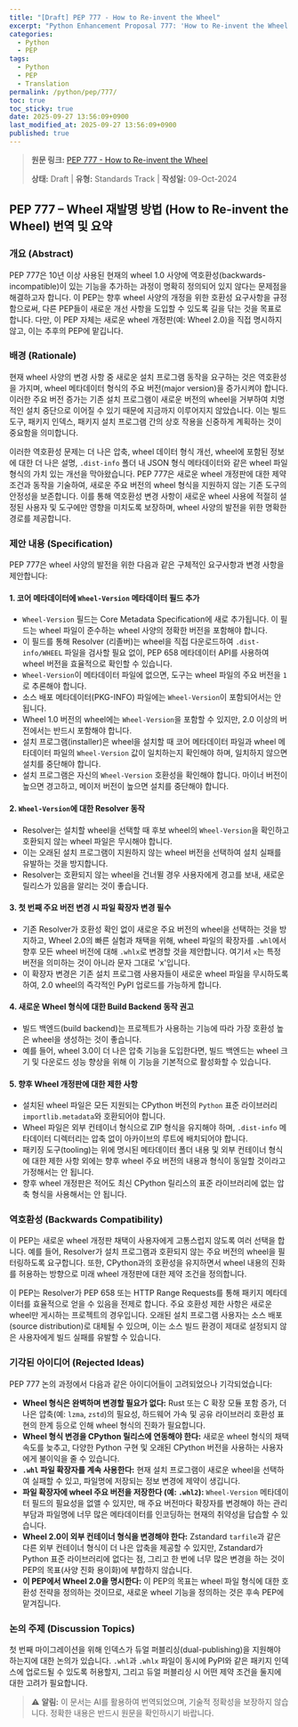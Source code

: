 ```yaml
---
title: "[Draft] PEP 777 - How to Re-invent the Wheel"
excerpt: "Python Enhancement Proposal 777: 'How to Re-invent the Wheel'에 대한 한국어 번역입니다."
categories:
  - Python
  - PEP
tags:
  - Python
  - PEP
  - Translation
permalink: /python/pep/777/
toc: true
toc_sticky: true
date: 2025-09-27 13:56:09+0900
last_modified_at: 2025-09-27 13:56:09+0900
published: true
---
```

> **원문 링크:** [PEP 777 - How to Re-invent the Wheel](https://peps.python.org/pep-0777/)
>
> **상태:** Draft | **유형:** Standards Track | **작성일:** 09-Oct-2024


## PEP 777 – Wheel 재발명 방법 (How to Re-invent the Wheel) 번역 및 요약

### 개요 (Abstract)

PEP 777은 10년 이상 사용된 현재의 wheel 1.0 사양에 역호환성(backwards-incompatible)이 있는 기능을 추가하는 과정이 명확히 정의되어 있지 않다는 문제점을 해결하고자 합니다. 이 PEP는 향후 wheel 사양의 개정을 위한 호환성 요구사항을 규정함으로써, 다른 PEP들이 새로운 개선 사항을 도입할 수 있도록 길을 닦는 것을 목표로 합니다. 다만, 이 PEP 자체는 새로운 wheel 개정판(예: Wheel 2.0)을 직접 명시하지 않고, 이는 추후의 PEP에 맡깁니다.

### 배경 (Rationale)

현재 wheel 사양의 변경 사항 중 새로운 설치 프로그램 동작을 요구하는 것은 역호환성을 가지며, wheel 메타데이터 형식의 주요 버전(major version)을 증가시켜야 합니다. 이러한 주요 버전 증가는 기존 설치 프로그램이 새로운 버전의 wheel을 거부하여 치명적인 설치 중단으로 이어질 수 있기 때문에 지금까지 이루어지지 않았습니다. 이는 빌드 도구, 패키지 인덱스, 패키지 설치 프로그램 간의 상호 작용을 신중하게 계획하는 것이 중요함을 의미합니다.

이러한 역호환성 문제는 더 나은 압축, wheel 데이터 형식 개선, wheel에 포함된 정보에 대한 더 나은 설명, `.dist-info` 폴더 내 JSON 형식 메타데이터와 같은 wheel 파일 형식의 가치 있는 개선을 막아왔습니다. PEP 777은 새로운 wheel 개정판에 대한 제약 조건과 동작을 기술하여, 새로운 주요 버전의 wheel 형식을 지원하지 않는 기존 도구의 안정성을 보존합니다. 이를 통해 역호환성 변경 사항이 새로운 wheel 사용에 적절히 설정된 사용자 및 도구에만 영향을 미치도록 보장하며, wheel 사양의 발전을 위한 명확한 경로를 제공합니다.

### 제안 내용 (Specification)

PEP 777은 wheel 사양의 발전을 위한 다음과 같은 구체적인 요구사항과 변경 사항을 제안합니다:

#### 1. 코어 메타데이터에 `Wheel-Version` 메타데이터 필드 추가

*   `Wheel-Version` 필드는 Core Metadata Specification에 새로 추가됩니다. 이 필드는 wheel 파일이 준수하는 wheel 사양의 정확한 버전을 포함해야 합니다.
*   이 필드를 통해 Resolver (리졸버)는 wheel을 직접 다운로드하여 `.dist-info/WHEEL` 파일을 검사할 필요 없이, PEP 658 메타데이터 API를 사용하여 wheel 버전을 효율적으로 확인할 수 있습니다.
*   `Wheel-Version`이 메타데이터 파일에 없으면, 도구는 wheel 파일의 주요 버전을 `1`로 추론해야 합니다.
*   소스 배포 메타데이터(PKG-INFO) 파일에는 `Wheel-Version`이 포함되어서는 안 됩니다.
*   Wheel 1.0 버전의 wheel에는 `Wheel-Version`을 포함할 수 있지만, 2.0 이상의 버전에서는 반드시 포함해야 합니다.
*   설치 프로그램(installer)은 wheel을 설치할 때 코어 메타데이터 파일과 wheel 메타데이터 파일의 `Wheel-Version` 값이 일치하는지 확인해야 하며, 일치하지 않으면 설치를 중단해야 합니다.
*   설치 프로그램은 자신의 `Wheel-Version` 호환성을 확인해야 합니다. 마이너 버전이 높으면 경고하고, 메이저 버전이 높으면 설치를 중단해야 합니다.

#### 2. `Wheel-Version`에 대한 Resolver 동작

*   Resolver는 설치할 wheel을 선택할 때 후보 wheel의 `Wheel-Version`을 확인하고 호환되지 않는 wheel 파일은 무시해야 합니다.
*   이는 오래된 설치 프로그램이 지원하지 않는 wheel 버전을 선택하여 설치 실패를 유발하는 것을 방지합니다.
*   Resolver는 호환되지 않는 wheel을 건너뛸 경우 사용자에게 경고를 보내, 새로운 릴리스가 있음을 알리는 것이 좋습니다.

#### 3. 첫 번째 주요 버전 변경 시 파일 확장자 변경 필수

*   기존 Resolver가 호환성 확인 없이 새로운 주요 버전의 wheel을 선택하는 것을 방지하고, Wheel 2.0의 빠른 실험과 채택을 위해, wheel 파일의 확장자를 `.whl`에서 향후 모든 wheel 버전에 대해 `.whlx`로 변경할 것을 제안합니다. 여기서 `x`는 특정 버전을 의미하는 것이 아니라 문자 그대로 'x'입니다.
*   이 확장자 변경은 기존 설치 프로그램 사용자들이 새로운 wheel 파일을 무시하도록 하여, 2.0 wheel의 즉각적인 PyPI 업로드를 가능하게 합니다.

#### 4. 새로운 Wheel 형식에 대한 Build Backend 동작 권고

*   빌드 백엔드(build backend)는 프로젝트가 사용하는 기능에 따라 가장 호환성 높은 wheel을 생성하는 것이 좋습니다.
*   예를 들어, wheel 3.0이 더 나은 압축 기능을 도입한다면, 빌드 백엔드는 wheel 크기 및 다운로드 성능 향상을 위해 이 기능을 기본적으로 활성화할 수 있습니다.

#### 5. 향후 Wheel 개정판에 대한 제한 사항

*   설치된 wheel 파일은 모든 지원되는 CPython 버전의 `Python` 표준 라이브러리 `importlib.metadata`와 호환되어야 합니다.
*   Wheel 파일은 외부 컨테이너 형식으로 ZIP 형식을 유지해야 하며, `.dist-info` 메타데이터 디렉터리는 압축 없이 아카이브의 루트에 배치되어야 합니다.
*   패키징 도구(tooling)는 위에 명시된 메타데이터 폴더 내용 및 외부 컨테이너 형식에 대한 제한 사항 외에는 향후 wheel 주요 버전의 내용과 형식이 동일할 것이라고 가정해서는 안 됩니다.
*   향후 wheel 개정판은 적어도 최신 CPython 릴리스의 표준 라이브러리에 없는 압축 형식을 사용해서는 안 됩니다.

### 역호환성 (Backwards Compatibility)

이 PEP는 새로운 wheel 개정판 채택이 사용자에게 고통스럽지 않도록 여러 선택을 합니다. 예를 들어, Resolver가 설치 프로그램과 호환되지 않는 주요 버전의 wheel을 필터링하도록 요구합니다. 또한, CPython과의 호환성을 유지하면서 wheel 내용의 진화를 허용하는 방향으로 미래 wheel 개정판에 대한 제약 조건을 정의합니다.

이 PEP는 Resolver가 PEP 658 또는 HTTP Range Requests를 통해 패키지 메타데이터를 효율적으로 얻을 수 있음을 전제로 합니다. 주요 호환성 제한 사항은 새로운 wheel만 게시하는 프로젝트의 경우입니다. 오래된 설치 프로그램 사용자는 소스 배포(source distribution)로 대체될 수 있으며, 이는 소스 빌드 환경이 제대로 설정되지 않은 사용자에게 빌드 실패를 유발할 수 있습니다.

### 기각된 아이디어 (Rejected Ideas)

PEP 777 논의 과정에서 다음과 같은 아이디어들이 고려되었으나 기각되었습니다:

*   **Wheel 형식은 완벽하며 변경할 필요가 없다:** Rust 또는 C 확장 모듈 포함 증가, 더 나은 압축(예: `lzma`, `zstd`)의 필요성, 하드웨어 가속 및 공유 라이브러리 호환성 표현의 한계 등으로 인해 wheel 형식의 진화가 필요합니다.
*   **Wheel 형식 변경을 CPython 릴리스에 연동해야 한다:** 새로운 wheel 형식의 채택 속도를 늦추고, 다양한 Python 구현 및 오래된 CPython 버전을 사용하는 사용자에게 불이익을 줄 수 있습니다.
*   **`.whl` 파일 확장자를 계속 사용한다:** 현재 설치 프로그램이 새로운 wheel을 선택하여 실패할 수 있고, 파일명에 저장되는 정보 변경에 제약이 생깁니다.
*   **파일 확장자에 wheel 주요 버전을 저장한다 (예: `.whl2`):** `Wheel-Version` 메타데이터 필드의 필요성을 없앨 수 있지만, 매 주요 버전마다 확장자를 변경해야 하는 관리 부담과 파일명에 너무 많은 메타데이터를 인코딩하는 현재의 취약성을 답습할 수 있습니다.
*   **Wheel 2.0이 외부 컨테이너 형식을 변경해야 한다:** Zstandard `tarfile`과 같은 다른 외부 컨테이너 형식이 더 나은 압축을 제공할 수 있지만, Zstandard가 Python 표준 라이브러리에 없다는 점, 그리고 한 번에 너무 많은 변경을 하는 것이 PEP의 목표(사양 진화 용이화)에 부합하지 않습니다.
*   **이 PEP에서 Wheel 2.0을 명시한다:** 이 PEP의 목표는 wheel 파일 형식에 대한 호환성 전략을 정의하는 것이므로, 새로운 wheel 기능을 정의하는 것은 후속 PEP에 맡겨집니다.

### 논의 주제 (Discussion Topics)

첫 번째 마이그레이션을 위해 인덱스가 듀얼 퍼블리싱(dual-publishing)을 지원해야 하는지에 대한 논의가 있습니다. `.whl`과 `.whlx` 파일이 동시에 PyPI와 같은 패키지 인덱스에 업로드될 수 있도록 허용할지, 그리고 듀얼 퍼블리싱 시 어떤 제약 조건을 둘지에 대한 고려가 필요합니다.

> ⚠️ **알림:** 이 문서는 AI를 활용하여 번역되었으며, 기술적 정확성을 보장하지 않습니다. 정확한 내용은 반드시 원문을 확인하시기 바랍니다.